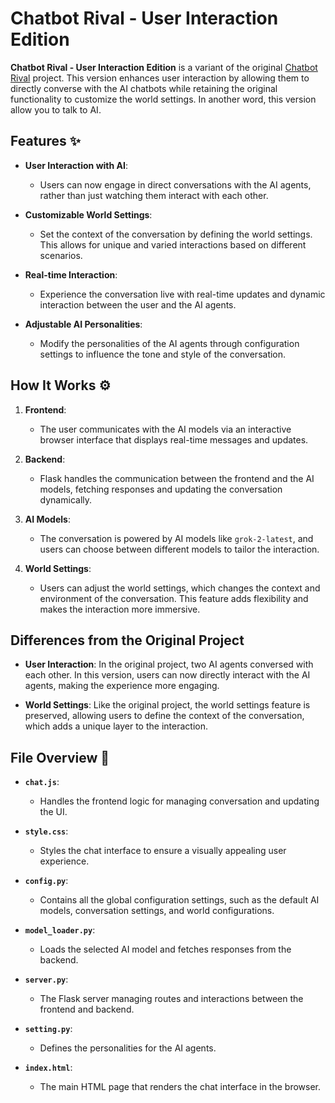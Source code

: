 # Chatbot Rival - User Interaction Edition

**Chatbot Rival - User Interaction Edition** is a variant of the original [Chatbot Rival](https://github.com/Raytengo/Chatbot-Rival) project. This version enhances user interaction by allowing them to directly converse with the AI chatbots while retaining the original functionality to customize the world settings. In another word, this version allow you to talk to AI.

## Features ✨

- **User Interaction with AI**:
  - Users can now engage in direct conversations with the AI agents, rather than just watching them interact with each other.
  
- **Customizable World Settings**:
  - Set the context of the conversation by defining the world settings. This allows for unique and varied interactions based on different scenarios.
  
- **Real-time Interaction**:
  - Experience the conversation live with real-time updates and dynamic interaction between the user and the AI agents.
  
- **Adjustable AI Personalities**:
  - Modify the personalities of the AI agents through configuration settings to influence the tone and style of the conversation.

## How It Works ⚙️

1. **Frontend**:
   - The user communicates with the AI models via an interactive browser interface that displays real-time messages and updates.

2. **Backend**:
   - Flask handles the communication between the frontend and the AI models, fetching responses and updating the conversation dynamically.

3. **AI Models**:
   - The conversation is powered by AI models like `grok-2-latest`, and users can choose between different models to tailor the interaction.

4. **World Settings**:
   - Users can adjust the world settings, which changes the context and environment of the conversation. This feature adds flexibility and makes the interaction more immersive.

## Differences from the Original Project

- **User Interaction**: In the original project, two AI agents conversed with each other. In this version, users can now directly interact with the AI agents, making the experience more engaging.
  
- **World Settings**: Like the original project, the world settings feature is preserved, allowing users to define the context of the conversation, which adds a unique layer to the interaction.


## File Overview 📂

- **`chat.js`**: 
  - Handles the frontend logic for managing conversation and updating the UI.
  
- **`style.css`**:
  - Styles the chat interface to ensure a visually appealing user experience.
  
- **`config.py`**:
  - Contains all the global configuration settings, such as the default AI models, conversation settings, and world configurations.
  
- **`model_loader.py`**:
  - Loads the selected AI model and fetches responses from the backend.

- **`server.py`**:
  - The Flask server managing routes and interactions between the frontend and backend.

- **`setting.py`**:
  - Defines the personalities for the AI agents.

- **`index.html`**:
  - The main HTML page that renders the chat interface in the browser.

